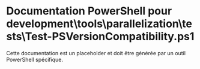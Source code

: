 # Documentation PowerShell pour development\tools\parallelization\tests\Test-PSVersionCompatibility.ps1

Cette documentation est un placeholder et doit être générée par un outil PowerShell spécifique.
